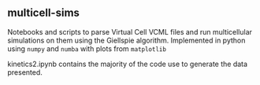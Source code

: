## multicell-sims
Notebooks and scripts to parse Virtual Cell VCML files and run multicellular simulations on them using the Giellspie algorithm. Implemented in python using `numpy` and `numba` with plots from `matplotlib`

kinetics2.ipynb contains the majority of the code use to generate the data presented.
